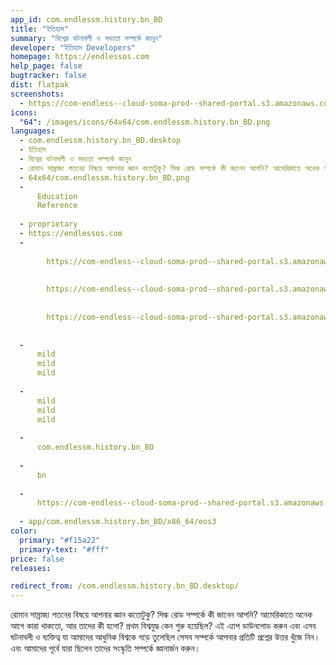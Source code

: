 ```yaml
---
app_id: com.endlessm.history.bn_BD
title: "ইতিহাস"
summary: "বিশ্বের ঘটনাবলী ও সভ্যতা সম্পর্কে জানুন"
developer: "ইতিহাস Developers"
homepage: https://endlessos.com
help_page: false
bugtracker: false
dist: flatpak
screenshots:
  - https://com-endless--cloud-soma-prod--shared-portal.s3.amazonaws.com/apps.270.screenshots.3afab1db-ffbc-4c72-a404-76e365c3fc89_201810231938621919.png
icons:
  "64": /images/icons/64x64/com.endlessm.history.bn_BD.png
languages:
  - com.endlessm.history.bn_BD.desktop
  - ইতিহাস
  - বিশ্বের ঘটনাবলী ও সভ্যতা সম্পর্কে জানুন
  - রোমান সাম্রাজ্য পতনের বিষয়ে আপনার জ্ঞান কতোটুকু? সিল্ক রোড সম্পর্কে কী জানেন আপনি? আমেরিকাতে অনেক আগে কারা থাকতো, আর তাদের কী হলো? প্রথম বিশ্বযুদ্ধ কেন শুরু হয়েছিল? এই এ্যাপ ডাউনলোড করুন এবং এসব ঘটনাবলী ও ব্যক্তিত্ব যা আমাদের আধুনিক বিশ্বকে গড়ে তুলেছিল সেসব সম্পর্কে আপনার প্রতিটি প্রশ্নের উত্তর খুঁজে নিন। এবং আমাদের পূর্বে যারা ছিলেন তাদের সংস্কৃতি সম্পর্কে জ্ঞানার্জন করুন।
  - 64x64/com.endlessm.history.bn_BD.png
  - 
      Education
      Reference
    
  - proprietary
  - https://endlessos.com
  - 
      
        https://com-endless--cloud-soma-prod--shared-portal.s3.amazonaws.com/apps.270.screenshots.3afab1db-ffbc-4c72-a404-76e365c3fc89_201810231938621919.png
      
      
        https://com-endless--cloud-soma-prod--shared-portal.s3.amazonaws.com/apps.270.screenshots.2d2b1f4d-271e-466a-89c9-b4343e3c5a91_201810231938621919.png
      
      
        https://com-endless--cloud-soma-prod--shared-portal.s3.amazonaws.com/apps.270.screenshots.02c8b42c-d846-4c34-9e3b-a9c4f39cb856_201810231938621919.png
      
    
  - 
      mild
      mild
      mild
    
  - 
      mild
      mild
      mild
    
  - 
      com.endlessm.history.bn_BD
    
  - 
      bn
    
  - 
      https://com-endless--cloud-soma-prod--shared-portal.s3.amazonaws.com/app.1217.appCenterThumbnail.2dde7c18-9e7d-43cd-b6cf-aa7f97e5180d_201810231938121414.jpg
    
  - app/com.endlessm.history.bn_BD/x86_64/eos3
color:
  primary: "#f15a22"
  primary-text: "#fff"
price: false
releases:

redirect_from: /com.endlessm.history.bn_BD.desktop/
---
```


<p>রোমান সাম্রাজ্য পতনের বিষয়ে আপনার জ্ঞান কতোটুকু? সিল্ক রোড সম্পর্কে কী জানেন আপনি? আমেরিকাতে অনেক আগে কারা থাকতো, আর তাদের কী হলো? প্রথম বিশ্বযুদ্ধ কেন শুরু হয়েছিল? এই এ্যাপ ডাউনলোড করুন এবং এসব ঘটনাবলী ও ব্যক্তিত্ব যা আমাদের আধুনিক বিশ্বকে গড়ে তুলেছিল সেসব সম্পর্কে আপনার প্রতিটি প্রশ্নের উত্তর খুঁজে নিন। এবং আমাদের পূর্বে যারা ছিলেন তাদের সংস্কৃতি সম্পর্কে জ্ঞানার্জন করুন।</p>